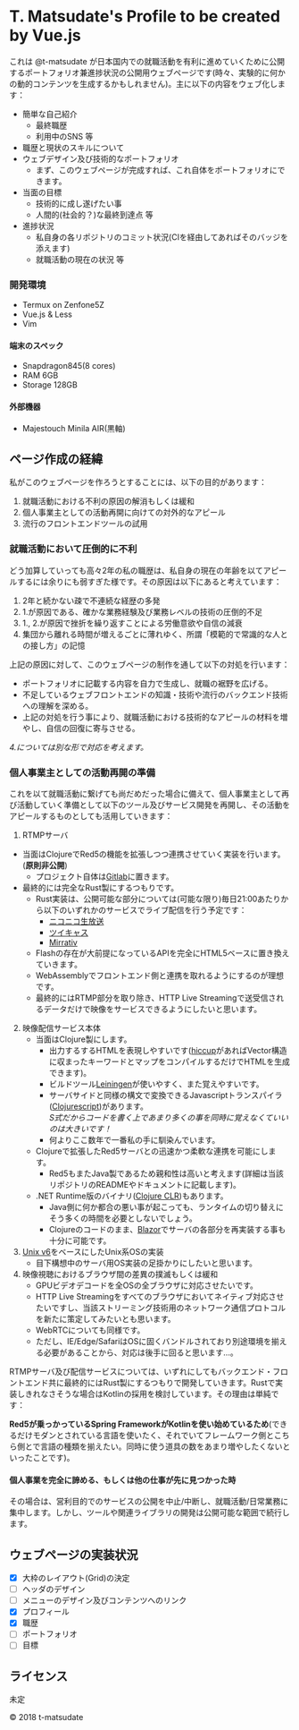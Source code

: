 T. Matsudate's Profile to be created by Vue.js
===

これは @t-matsudate が日本国内での就職活動を有利に進めていくために公開するポートフォリオ兼進捗状況の公開用ウェブページです(時々、実験的に何かの動的コンテンツを生成するかもしれません)。主に以下の内容をウェブ化します：

* 簡単な自己紹介
  * 最終職歴
  * 利用中のSNS 等
* 職歴と現状のスキルについて
* ウェブデザイン及び技術的なポートフォリオ
  * まず、このウェブページが完成すれば、これ自体をポートフォリオにできます。
* 当面の目標
  * 技術的に成し遂げたい事
  * 人間的(社会的？)な最終到達点 等
* 進捗状況
  * 私自身の各リポジトリのコミット状況(CIを経由してあればそのバッジを添えます)
  * 就職活動の現在の状況 等

### 開発環境

* Termux on Zenfone5Z
* Vue.js & Less
* Vim

#### 端末のスペック

* Snapdragon845(8 cores)
* RAM 6GB
* Storage 128GB

#### 外部機器

* Majestouch Minila AIR(黒軸)

ページ作成の経緯
---

私がこのウェブページを作ろうとすることには、以下の目的があります：

1. 就職活動における不利の原因の解消もしくは緩和
2. 個人事業主としての活動再開に向けての対外的なアピール
3. 流行のフロントエンドツールの試用

### 就職活動において圧倒的に不利

どう加算していっても高々2年の私の職歴は、私自身の現在の年齢を以てアピールするには余りにも弱すぎた様です。その原因は以下にあると考えています：

1. 2年と続かない疎で不連続な経歴の多発
2. 1.が原因である、確かな業務経験及び業務レベルの技術の圧倒的不足
3. 1., 2.が原因で挫折を繰り返すことによる労働意欲や自信の減衰
4. 集団から離れる時間が増えるごとに薄れゆく、所謂「模範的で常識的な人との接し方」の記憶

上記の原因に対して、このウェブページの制作を通して以下の対処を行います：

* ポートフォリオに記載する内容を自力で生成し、就職の裾野を広げる。
* 不足しているウェブフロントエンドの知識・技術や流行のバックエンド技術への理解を深める。
* 上記の対処を行う事により、就職活動における技術的なアピールの材料を増やし、自信の回復に寄与させる。

*4.については別な形で対応を考えます。*

### 個人事業主としての活動再開の準備

これを以て就職活動に繋げても尚だめだった場合に備えて、個人事業主として再び活動していく準備として以下のツール及びサービス開発を再開し、その活動をアピールするものとしても活用していきます：

1. RTMPサーバ
  * 当面はClojureでRed5の機能を拡張しつつ連携させていく実装を行います。(**原則非公開**)
    * プロジェクト自体は[Gitlab](https://gitlab.com)に置きます。
  * 最終的には完全なRust製にするつもりです。
    * Rust実装は、公開可能な部分については(可能な限り)毎日21:00あたりから以下のいずれかのサービスでライブ配信を行う予定です：
      * [ニコニコ生放送](http://live.nicovideo.jp)
      * [ツイキャス](https://twitcasting.tv)
      * [Mirrativ](https://www.mirrativ.com)
    * Flashの存在が大前提になっているAPIを完全にHTML5ベースに置き換えていきます。
    * WebAssemblyでフロントエンド側と連携を取れるようにするのが理想です。
    * 最終的にはRTMP部分を取り除き、HTTP Live Streamingで送受信されるデータだけで映像をサービスできるようにしたいと思います。
2. 映像配信サービス本体
   * 当面はClojure製にします。
     * 出力するするHTMLを表現しやすいです([hiccup](https://github.com/weavejester/hiccup)があればVector構造に収まったキーワードとマップをコンパイルするだけでHTMLを生成できます)。
     * ビルドツール[Leiningen](https://github.com/technomancy/leiningen)が使いやすく、また覚えやすいです。
     * サーバサイドと同様の構文で変換できるJavascriptトランスパイラ([Clojurescript](https://clojurescript.org))があります。  
     *S式だからコードを書く上であまり多くの事を同時に覚えなくていいのは大きいです！*
     * 何よりここ数年で一番私の手に馴染んでいます。
   * Clojureで拡張したRed5サーバとの迅速かつ柔軟な連携を可能にします。
     * Red5もまたJava製であるため親和性は高いと考えます(詳細は当該リポジトリのREADMEやドキュメントに記載します)。
   * .NET Runtime版のバイナリ([Clojure CLR](https://clojure.org/about/clojureclr))もあります。
     * Java側に何か都合の悪い事が起こっても、ランタイムの切り替えにそう多くの時間を必要としないでしょう。
     * Clojureのコードのまま、[Blazor](https://github.com/aspnet/Blazor)でサーバの各部分を再実装する事も十分に可能です。
3. [Unix v6](https://github.com/mit-pdos/xv6-public)をベースにしたUnix系OSの実装
   * 目下構想中のサーバ用OS実装の足掛かりにしたいと思います。
4. 映像視聴におけるブラウザ間の差異の撲滅もしくは緩和
   * GPUビデオデコードを全OSの全ブラウザに対応させたいです。
   * HTTP Live Streamingをすべてのブラウザにおいてネイティブ対応させたいですし、当該ストリーミング技術用のネットワーク通信プロトコルを新たに策定してみたいとも思います。
   * WebRTCについても同様です。
   * ただし、IE/Edge/SafariはOSに固くバンドルされており別途環境を揃える必要があることから、対応は後手に回ると思います…。

RTMPサーバ及び配信サービスについては、いずれにしてもバックエンド・フロントエンド共に最終的にはRust製にするつもりで開発していきます。Rustで実装しきれなさそうな場合はKotlinの採用を検討しています。その理由は単純です：

**Red5が乗っかっているSpring FrameworkがKotlinを使い始めているため**(できるだけモダンとされている言語を使いたく、それでいてフレームワーク側とこちら側とで言語の種類を揃えたい。同時に使う道具の数をあまり増やしたくないといったことです)。

#### 個人事業を完全に諦める、もしくは他の仕事が先に見つかった時

その場合は、営利目的でのサービスの公開を中止/中断し、就職活動/日常業務に集中します。しかし、ツールや関連ライブラリの開発は公開可能な範囲で続行します。

ウェブページの実装状況
---

* [x] 大枠のレイアウト(Grid)の決定
* [ ] ヘッダのデザイン
* [ ] メニューのデザイン及びコンテンツへのリンク
* [x] プロフィール
* [x] 職歴
* [ ] ポートフォリオ
* [ ] 目標

ライセンス
---

未定

&copy; 2018 t-matsudate
